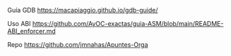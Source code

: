 Guía GDB
https://macapiaggio.github.io/gdb-guide/

Uso ABI
https://github.com/AyOC-exactas/guia-ASM/blob/main/README-ABI_enforcer.md

Repo
https://github.com/jmnahas/Apuntes-Orga
